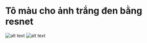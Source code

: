 # Tô màu cho ảnh trắng đen bằng resnet
![alt text](https://scontent.fdad1-1.fna.fbcdn.net/v/t1.15752-9/69029978_448209965909425_9119722355604586496_n.jpg?_nc_cat=103&_nc_oc=AQk6yoY_WGp7qSke-D-R87Eto7QM70HXPJ8XRjfbXFPHnJsmfN9vux4MiCfxg-olm1k&_nc_ht=scontent.fdad1-1.fna&oh=f0e99af58dc839efecd278202ede70cf&oe=5E0657FB)
![alt text](https://scontent.fdad2-1.fna.fbcdn.net/v/t1.15752-9/69030894_426516697962321_2717422286306017280_n.png?_nc_cat=109&_nc_oc=AQnKENEvUbUuHpavA7jXNTx8sfWlyfyjyrUvydgfq6Pkzg5sWYhGQOTa8OD0i8NoVFs&_nc_ht=scontent.fdad2-1.fna&oh=a35aa29496ad0e360a2a75a6b782ca16&oe=5E05FF6E)
